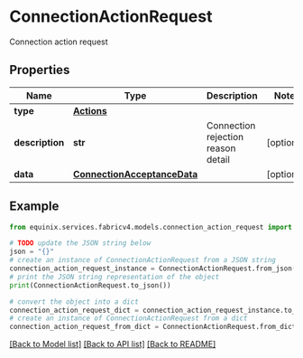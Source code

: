 # ConnectionActionRequest

Connection action request

## Properties

Name | Type | Description | Notes
------------ | ------------- | ------------- | -------------
**type** | [**Actions**](Actions.md) |  | 
**description** | **str** | Connection rejection reason detail | [optional] 
**data** | [**ConnectionAcceptanceData**](ConnectionAcceptanceData.md) |  | [optional] 

## Example

```python
from equinix.services.fabricv4.models.connection_action_request import ConnectionActionRequest

# TODO update the JSON string below
json = "{}"
# create an instance of ConnectionActionRequest from a JSON string
connection_action_request_instance = ConnectionActionRequest.from_json(json)
# print the JSON string representation of the object
print(ConnectionActionRequest.to_json())

# convert the object into a dict
connection_action_request_dict = connection_action_request_instance.to_dict()
# create an instance of ConnectionActionRequest from a dict
connection_action_request_from_dict = ConnectionActionRequest.from_dict(connection_action_request_dict)
```
[[Back to Model list]](../README.md#documentation-for-models) [[Back to API list]](../README.md#documentation-for-api-endpoints) [[Back to README]](../README.md)


